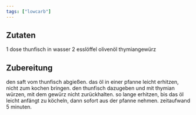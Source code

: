 ```yaml
---
tags: ["lowcarb"]
---
```


## Zutaten
1 dose thunfisch in wasser
2 esslöffel olivenöl
thymiangewürz

## Zubereitung
den saft vom thunfisch abgießen. das öl in einer pfanne leicht erhitzen, nicht zum kochen bringen. den thunfisch dazugeben und mit thymian würzen, mit dem gewürz nicht zurückhalten. so lange erhitzen, bis das öl leicht anfängt zu köcheln, dann sofort aus der pfanne nehmen. zeitaufwand 5 minuten.
